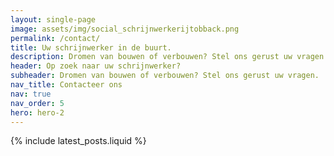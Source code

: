 ```yaml
---
layout: single-page
image: assets/img/social_schrijnwerkerijtobback.png
permalink: /contact/
title: Uw schrijnwerker in de buurt.
description: Dromen van bouwen of verbouwen? Stel ons gerust uw vragen.
header: Op zoek naar uw schrijnwerker?
subheader: Dromen van bouwen of verbouwen? Stel ons gerust uw vragen.
nav_title: Contacteer ons
nav: true
nav_order: 5
hero: hero-2
---
```


{% include latest_posts.liquid %}